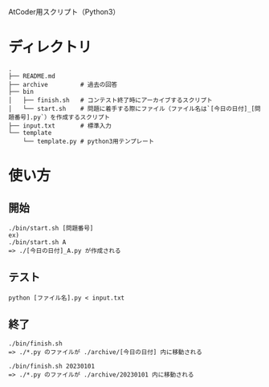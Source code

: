 AtCoder用スクリプト（Python3）

# ディレクトリ
```
.
├── README.md
├── archive         # 過去の回答
├── bin
│   ├── finish.sh   # コンテスト終了時にアーカイブするスクリプト
│   └── start.sh    # 問題に着手する際にファイル（ファイル名は`[今日の日付]_[問題番号].py`）を作成するスクリプト
├── input.txt       # 標準入力
└── template
    └── template.py # python3用テンプレート
```

# 使い方
## 開始
```
./bin/start.sh [問題番号]
ex)
./bin/start.sh A
=> ./[今日の日付]_A.py が作成される
```

## テスト
```
python [ファイル名].py < input.txt
```

## 終了
```
./bin/finish.sh
=> ./*.py のファイルが ./archive/[今日の日付] 内に移動される

./bin/finish.sh 20230101
=> ./*.py のファイルが ./archive/20230101 内に移動される
```
